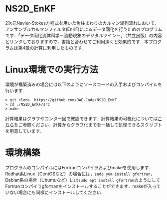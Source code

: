 # NS2D_EnKF

2次元Navier-Stokes方程式を用いた角柱まわりのカルマン渦列流れにおいて，アンサンブルカルマンフィルタ(EnKF)によるデータ同化を行うためのプログラムです．「データ同化流体科学－流動現象のデジタルツイン－」（共立出版）の内容とリンクしておりますので，書籍と合わせてご利用頂くと効果的です．本プログラムは第4章の計算に利用したものです．

# Linux環境での実行方法

環境が構築済みの場合には以下のようにソースコードの入手およびコンパイルを行います． 
```
> git clone  https://github.com/DAE-Code/NS2D_EnKF
> cd ./NS2D_EnKF/src
> make
```
計算結果はグラフやコンター図で確認できます．計算結果の可視化については[こちら](https://github.com/DAE-Code/NS2D_DataAssimilation)をご参照ください．計算からグラフ化までを一括して処理できるスクリプトを用意しています．

# 環境構築

プログラムのコンパイルにはFortranコンパイラおよびmakeを使用します．Redhat系Linux（CentOSなど）の場合には，`sudo yum install gfortran`，Debian系の場合（Ubuntuなど）には`sudo apt install gfortran`のようにしてFortranコンパイラgfortranをインストールすることができます．makeが入っていない場合にも同様にインストールしてください．
